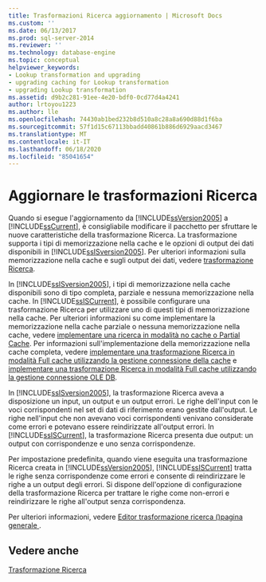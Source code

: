 ```yaml
---
title: Trasformazioni Ricerca aggiornamento | Microsoft Docs
ms.custom: ''
ms.date: 06/13/2017
ms.prod: sql-server-2014
ms.reviewer: ''
ms.technology: database-engine
ms.topic: conceptual
helpviewer_keywords:
- Lookup transformation and upgrading
- upgrading caching for Lookup transformation
- upgrading Lookup transformation
ms.assetid: d9b2c281-91ee-4e20-bdf0-0cd77d4a4241
author: lrtoyou1223
ms.author: lle
ms.openlocfilehash: 74430ab1bed232b8d510a8c28a8a690d88d1f6ba
ms.sourcegitcommit: 57f1d15c67113bbadd40861b886d6929aacd3467
ms.translationtype: MT
ms.contentlocale: it-IT
ms.lasthandoff: 06/18/2020
ms.locfileid: "85041654"
---
```

# <a name="upgrade-lookup-transformations"></a>Aggiornare le trasformazioni Ricerca
  Quando si esegue l'aggiornamento da [!INCLUDE[ssVersion2005](../../includes/ssversion2005-md.md)] a [!INCLUDE[ssCurrent](../../includes/sscurrent-md.md)], è consigliabile modificare il pacchetto per sfruttare le nuove caratteristiche della trasformazione Ricerca. La trasformazione supporta i tipi di memorizzazione nella cache e le opzioni di output dei dati disponibili in [!INCLUDE[ssISversion2005](../../includes/ssisversion2005-md.md)]. Per ulteriori informazioni sulla memorizzazione nella cache e sugli output dei dati, vedere [trasformazione Ricerca](../../integration-services/data-flow/transformations/lookup-transformation.md).  
  
 In [!INCLUDE[ssISversion2005](../../includes/ssisversion2005-md.md)], i tipi di memorizzazione nella cache disponibili sono di tipo completa, parziale e nessuna memorizzazione nella cache. In [!INCLUDE[ssISCurrent](../../includes/ssiscurrent-md.md)], è possibile configurare una trasformazione Ricerca per utilizzare uno di questi tipi di memorizzazione nella cache. Per ulteriori informazioni su come implementare la memorizzazione nella cache parziale o nessuna memorizzazione nella cache, vedere [implementare una ricerca in modalità no cache o Partial Cache](../../integration-services/data-flow/transformations/implement-a-lookup-in-no-cache-or-partial-cache-mode.md). Per informazioni sull'implementazione della memorizzazione nella cache completa, vedere [implementare una trasformazione Ricerca in modalità Full cache utilizzando la gestione connessione della cache](../../integration-services/connection-manager/lookup-transformation-full-cache-mode-cache-connection-manager.md) e [implementare una trasformazione Ricerca in modalità Full cache utilizzando la gestione connessione OLE DB](../../integration-services/connection-manager/lookup-transformation-full-cache-mode-ole-db-connection-manager.md).  
  
 In [!INCLUDE[ssISversion2005](../../includes/ssisversion2005-md.md)], la trasformazione Ricerca aveva a disposizione un input, un output e un output errori. Le righe dell'input con le voci corrispondenti nel set di dati di riferimento erano gestite dall'output. Le righe nell'input che non avevano voci corrispondenti venivano considerate come errori e potevano essere reindirizzate all'output errori. In [!INCLUDE[ssISCurrent](../../includes/ssiscurrent-md.md)], la trasformazione Ricerca presenta due output: un output con corrispondenze e uno senza corrispondenze.  
  
 Per impostazione predefinita, quando viene eseguita una trasformazione Ricerca creata in [!INCLUDE[ssVersion2005](../../includes/ssversion2005-md.md)], [!INCLUDE[ssISCurrent](../../includes/ssiscurrent-md.md)] tratta le righe senza corrispondenze come errori e consente di reindirizzare le righe a un output degli errori. Si dispone dell'opzione di configurazione della trasformazione Ricerca per trattare le righe come non-errori e reindirizzare le righe all'output senza corrispondenza.  
  
 Per ulteriori informazioni, vedere [Editor trasformazione ricerca &#40;&#41;pagina generale ](../../integration-services/general-page-of-integration-services-designers-options.md).  
  
## <a name="see-also"></a>Vedere anche  
 [Trasformazione Ricerca](../../integration-services/data-flow/transformations/lookup-transformation.md)  
  
  
